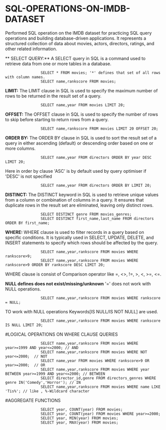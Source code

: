 # SQL-OPERATIONS-ON-IMDB-DATASET 
Performed SQL operation on the IMDB dataset for practicing SQL query operations and building database-driven applications. It represents a structured collection of data about movies, actors, directors, ratings, and other related information.

** SELECT QUERY:** A SELECT query in SQL is a command used to retrieve data from one or more tables in a database. 

                    SELECT * FROM movies; '*' defines that set of all rows with column names. 
                    SELECT name,rankscore FROM movies; 
                       
**LIMIT:** The LIMIT clause in SQL is used to specify the maximum number of rows to be returned in the result set of a query. 

                    SELECT name,year FROM movies LIMIT 20;
                     
**OFFSET:** The OFFSET clause in SQL is used to specify the number of rows to skip before starting to return rows from a query.

                    SELECT name,rankscore FROM movies LIMIT 20 OFFSET 20;        
                     
**ORDER BY:** The ORDER BY clause in SQL is used to sort the result set of a query in either ascending (default) or descending order based on one or more columns. 

                    SELECT name,year FROM directors ORDER BY year DESC LIMIT 20; 
Here in order by clause 'ASC' is by default used by query optimiser if 'DESC' is not specified 

                    SELECT name,year FROM directors ORDER BY LIMIT 20; 

**DISTINCT:** The DISTINCT keyword in SQL is used to retrieve unique values from a column or combination of columns in a query. It ensures that duplicate rows in the result 
              set are eliminated, leaving only distinct rows. 
              
                    SELECT DISTINCT genre FROM movies_genres; 
                    SELECT DISTINCT first_name,last_name FROM directors ORDER BY first_name;  
**WHERE:** WHERE clause is used to filter records in a query based on specific conditions. It is typically used in SELECT, UPDATE, DELETE, and INSERT statements to specify which rows should be affected by the query. 

                    SELECT name,year,rankscore FROM movies WHERE rankscore>9; 
                    SELECT name,year,rankscore FROM movies WHERE rankscore>9 ORDER BY rankscore DESC LIMIT 20; 

WHERE clause is consist of Comparison operator like =, <>, !=, >, <, >=, <=. 

 **NULL defines does not exist/missing/unknown** 
'=' does not work with NULL operations. 

                    SELECT name,year,rankscore FROM movies WHERE rankscore = NULL; 
                    
TO work with NULL operations Keywords[IS NULL/IS NOT NULL] are used. 

                    SELECT name,year,rankscore FROM movies WHERE rankscore IS NULL LIMIT 20; 
#LOGICAL OPERATIONS ON WHERE CLAUSE QUERIES  

                    SELECT name,year,rankscore FROM movies WHERE year>=1999 AND year<=2000; // AND 
                    SELECT name,year,rankscore FROM movies WHERE NOT year<=2000;  // NOT
                    SELECT name,year FROM movies WHERE rankscore>9 OR year>=2000;  // OR 
                    SELECT name,year,rankscore FROM movies WHERE year BETWEEN year>=1999 AND year<=2000; // BETWEEN 
                    SELECT director_id,genre FROM directors_genres WHERE genre IN('Comedy','Horror'); // IN 
                    SELECT name,year,rankscore FROM movies WHERE name LIKE 'Tis%'; // like , %-Wildcard character  
#AGGREGATE FUNCTIONS

                    SELECT year, COUNT(year) FROM movies; 
                    SELECT year, COUNT(year) FROM movies WHERE year>=2000; 
                    SELECT year, MIN(year) FROM movies; 
                    SELECT year, MAX(year) FROM movies;
                  
